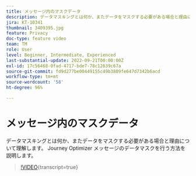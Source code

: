 ```yaml
---
title: メッセージ内のマスクデータ
description: データマスキングとは何か、またデータをマスクする必要がある場合と理由について理解します。 Journey Optimizer メッセージのデータマスクを行う方法を説明します。
jira: KT-10341
thumbnail: 3409395.jpg
feature: Privacy
doc-type: feature video
team: TM
role: User
level: Beginner, Intermediate, Experienced
last-substantial-update: 2022-09-21T00:00:00Z
exl-id: 17c56468-0fad-4717-bde7-78c12639c67a
source-git-commit: fd9d277be00449155c49b3809fe647d7342b6acd
workflow-type: tm+mt
source-wordcount: '58'
ht-degree: 96%

---
```


# メッセージ内のマスクデータ

データマスキングとは何か、またデータをマスクする必要がある場合と理由について理解します。 Journey Optimizer メッセージのデータマスクを行う方法を説明します。

>[!VIDEO](https://video.tv.adobe.com/v/3409395?quality=12&learn=on){transcript=true}

